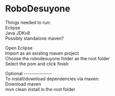 # RoboDesuyone  

Things needed to run:  
Eclipse  
Java JDKv8  
Possibly standalone maven?  

Open Eclipse  
Import as an existing maven project  
Choose the robodesuyone folder as the root folder  
Select the pom and click finish  

Optional --------------  
To install/download dependencies via maven:  
Download maven  
mvn clean install in the root folder  